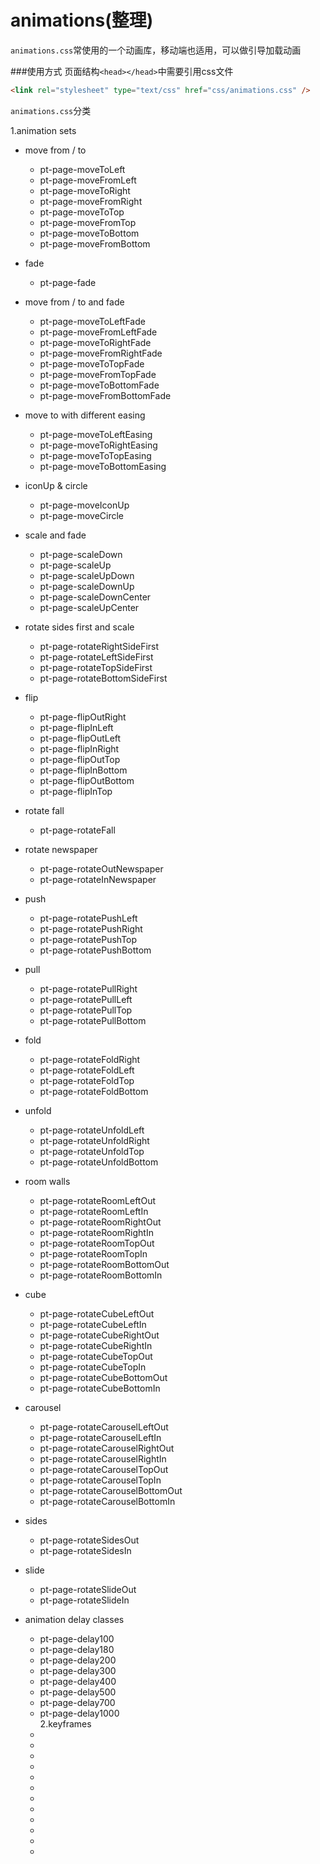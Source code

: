 # animations(整理)
`animations.css`常使用的一个动画库，移动端也适用，可以做引导加载动画

###使用方式
   页面结构`<head></head>`中需要引用css文件
```html
<link rel="stylesheet" type="text/css" href="css/animations.css" />
```
  `animations.css`分类
  
1.animation sets

* move from / to

   * pt-page-moveToLeft
   * pt-page-moveFromLeft
   * pt-page-moveToRight
   * pt-page-moveFromRight
   * pt-page-moveToTop
   * pt-page-moveFromTop
   * pt-page-moveToBottom
   * pt-page-moveFromBottom
* fade
   * pt-page-fade
* move from / to and fade
   * pt-page-moveToLeftFade 
   * pt-page-moveFromLeftFade
   * pt-page-moveToRightFade
   * pt-page-moveFromRightFade
   * pt-page-moveToTopFade
   * pt-page-moveFromTopFade
   * pt-page-moveToBottomFade
   * pt-page-moveFromBottomFade
* move to with different easing
   * pt-page-moveToLeftEasing
   * pt-page-moveToRightEasing
   * pt-page-moveToTopEasing
   * pt-page-moveToBottomEasing
* iconUp & circle
   * pt-page-moveIconUp
   * pt-page-moveCircle
* scale and fade
   * pt-page-scaleDown
   * pt-page-scaleUp
   * pt-page-scaleUpDown
   * pt-page-scaleDownUp
   * pt-page-scaleDownCenter
   * pt-page-scaleUpCenter
* rotate sides first and scale
   * pt-page-rotateRightSideFirst
   * pt-page-rotateLeftSideFirst
   * pt-page-rotateTopSideFirst
   * pt-page-rotateBottomSideFirst
* flip
   * pt-page-flipOutRight
   * pt-page-flipInLeft
   * pt-page-flipOutLeft
   * pt-page-flipInRight
   * pt-page-flipOutTop
   * pt-page-flipInBottom
   * pt-page-flipOutBottom
   * pt-page-flipInTop
* rotate fall
   * pt-page-rotateFall
* rotate newspaper 
   * pt-page-rotateOutNewspaper
   * pt-page-rotateInNewspaper 
* push
   * pt-page-rotatePushLeft 
   * pt-page-rotatePushRight
   * pt-page-rotatePushTop 
   * pt-page-rotatePushBottom 
* pull
   * pt-page-rotatePullRight 
   * pt-page-rotatePullLeft 
   * pt-page-rotatePullTop 
   * pt-page-rotatePullBottom 
* fold 
   * pt-page-rotateFoldRight 
   * pt-page-rotateFoldLeft 
   * pt-page-rotateFoldTop 
   * pt-page-rotateFoldBottom 
* unfold 
   * pt-page-rotateUnfoldLeft 
   * pt-page-rotateUnfoldRight 
   * pt-page-rotateUnfoldTop 
   * pt-page-rotateUnfoldBottom 
* room walls  
   * pt-page-rotateRoomLeftOut 
   * pt-page-rotateRoomLeftIn 
   * pt-page-rotateRoomRightOut 
   * pt-page-rotateRoomRightIn 
   * pt-page-rotateRoomTopOut 
   * pt-page-rotateRoomTopIn 
   * pt-page-rotateRoomBottomOut 
   * pt-page-rotateRoomBottomIn 
* cube 
   * pt-page-rotateCubeLeftOut 
   * pt-page-rotateCubeLeftIn 
   * pt-page-rotateCubeRightOut 
   * pt-page-rotateCubeRightIn 
   * pt-page-rotateCubeTopOut 
   * pt-page-rotateCubeTopIn 
   * pt-page-rotateCubeBottomOut 
   * pt-page-rotateCubeBottomIn 
* carousel 
   * pt-page-rotateCarouselLeftOut 
   * pt-page-rotateCarouselLeftIn  
   * pt-page-rotateCarouselRightOut 
   * pt-page-rotateCarouselRightIn 
   * pt-page-rotateCarouselTopOut 
   * pt-page-rotateCarouselTopIn 
   * pt-page-rotateCarouselBottomOut 
   * pt-page-rotateCarouselBottomIn 
* sides 
   * pt-page-rotateSidesOut 
   * pt-page-rotateSidesIn 
* slide 
   * pt-page-rotateSlideOut 
   * pt-page-rotateSlideIn 
* animation delay classes 
   * pt-page-delay100 
   * pt-page-delay180 
   * pt-page-delay200 
   * pt-page-delay300 
   * pt-page-delay400 
   * pt-page-delay500 
   * pt-page-delay700 
   * pt-page-delay1000   
2.keyframes
   *
   *
   *
   *
   *
   *
   *
   *
   *
   *
   *
   *

